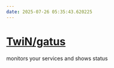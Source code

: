 ```yaml
---
date: 2025-07-26 05:35:43.620225
---
```


# [TwiN/gatus](https://github.com/TwiN/gatus)

monitors your services and shows status